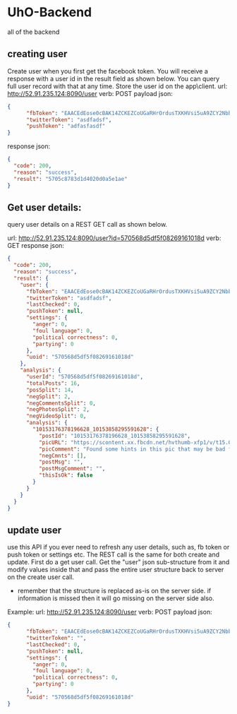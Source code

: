 # UhO-Backend
all of the backend

## creating user
Create user when you first get the facebook token. You will receive a response with a user id in the result field as shown below. You can query full user record with that at any time. Store the user id on the app\client.
url: http://52.91.235.124:8090/user
verb: POST
payload json:

```json
{
      "fbToken": "EAACEdEose0cBAK14ZCKEZCoUGaRHrOrdusTXKHVsi5uA9ZCY2Nbb647p38UFRECPXIp70aHs6CusOyEIFZBqPShWentXFi5x4FM82HglGhzT0reZBCk9dPDIoKKdkKVEWHJ2C7S8kvDo8pBny2pvUufViLdmSGLbuXGTZAHtsDZBwZDZD",
      "twitterToken": "asdfadsf",
      "pushToken": "adfasfasdf"
}
```
response json:
```json
{
  "code": 200,
  "reason": "success",
  "result": "5705c8783d1d4020d0a5e1ae"
}
```

## Get user details:
query user details on a REST GET call as shown below.

url: http://52.91.235.124:8090/user?id=570568d5df5f08269161018d
verb: GET
response json: 
```json
{
  "code": 200,
  "reason": "success",
  "result": {
    "user": {
      "fbToken": "EAACEdEose0cBAK14ZCKEZCoUGaRHrOrdusTXKHVsi5uA9ZCY2Nbb647p38UFRECPXIp70aHs6CusOyEIFZBqPShWentXFi5x4FM82HglGhzT0reZBCk9dPDIoKKdkKVEWHJ2C7S8kvDo8pBny2pvUufViLdmSGLbuXGTZAHtsDZBwZDZD",
      "twitterToken": "asdfadsf",
      "lastChecked": 0,
      "pushToken": null,
      "settings": {
        "anger": 0,
        "foul language": 0,
        "political correctness": 0,
        "partying": 0
      },
      "uoid": "570568d5df5f08269161018d"
    },
    "analysis": {
      "userId": "570568d5df5f08269161018d",
      "totalPosts": 16,
      "posSplit": 14,
      "negSplit": 2,
      "negCommentsSplit": 0,
      "negPhotosSplit": 2,
      "negVideoSplit": 0,
      "analysis": {
        "10153176378196628_10153858295591628": {
          "postId": "10153176378196628_10153858295591628",
          "picURL": "https://scontent.xx.fbcdn.net/hvthumb-xfp1/v/t15.0-10/s720x720/10678970_10153858295491628_1712510438_n.jpg?oh=b361edb45e20aba9024e44432f92ea3f&oe=578D949D",
          "picComment": "Found some hints in this pic that may be bad for your reputation! However I could be wrong, please make sure this image looks ok",
          "negCmnts": [],
          "postMsg": "",
          "postMsgComment": "",
          "thisIsOk": false
        }
      }
    }
  }
}
```


## update user
use this API if you ever need to refresh any user details, such as, fb token or push token or settings etc. The REST call is the same for both create and update. First do a get user call. Get the "user" json sub-structure from it and modify values inside that and pass the entire user structure back to server on the create user call. 
* remember that the structure is replaced as-is on the server side. if information is missed then it will go missing on the server side also.
 
Example:
url: http://52.91.235.124:8090/user
verb: POST
payload json:

```json
{
      "fbToken": "EAACEdEose0cBAK14ZCKEZCoUGaRHrOrdusTXKHVsi5uA9ZCY2Nbb647p38UFRECPXIp70aHs6CusOyEIFZBqPShWentXFi5x4FM82HglGhzT0reZBCk9dPDIoKKdkKVEWHJ2C7S8kvDo8pBny2pvUufViLdmSGLbuXGTZAHtsDZBwZDZD",
      "twitterToken": "",
      "lastChecked": 0,
      "pushToken": null,
      "settings": {
        "anger": 0,
        "foul language": 0,
        "political correctness": 0,
        "partying": 0
      },
      "uoid": "570568d5df5f08269161018d"
}
```
